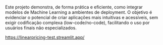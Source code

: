Este projeto demonstra, de forma prática e eficiente, como integrar modelos de Machine Learning a ambientes de deployment. O objetivo é evidenciar o potencial de criar aplicações mais intuitivas e acessíveis, sem exigir codificação complexa (low-code/no-code), facilitando o uso por usuários finais não especializados.

https://linearpricing-test.streamlit.app/
